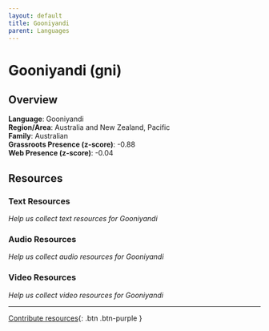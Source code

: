 ```yaml
---
layout: default
title: Gooniyandi
parent: Languages
---
```


# Gooniyandi (gni)

## Overview

**Language**: Gooniyandi  
**Region/Area**: Australia and New Zealand, Pacific  
**Family**: Australian  
**Grassroots Presence (z-score)**: -0.88  
**Web Presence (z-score)**: -0.04  

## Resources

### Text Resources
*Help us collect text resources for Gooniyandi*

### Audio Resources
*Help us collect audio resources for Gooniyandi*

### Video Resources
*Help us collect video resources for Gooniyandi*

---

[Contribute resources](https://forms.office.com/e/1SfLJx3u1r){: .btn .btn-purple }
